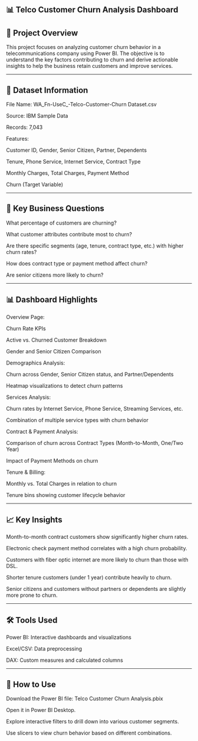📊 Telco Customer Churn Analysis Dashboard
---------------------------------------------------------------------------------------------------------------------------------------------------------------------------
🧾 Project Overview
---------------------------------------------------------------------------------------------------------------------------------------------------------------------------
This project focuses on analyzing customer churn behavior in a telecommunications company using Power BI. The objective is to understand the key factors contributing to churn and derive actionable insights to help the business retain customers and improve services.

----------------------------------------------------------------------------------------------------------------------------------------------------------------------------
📁 Dataset Information
----------------------------------------------------------------------------------------------------------------------------------------------------------------------------
File Name: WA_Fn-UseC_-Telco-Customer-Churn Dataset.csv

Source: IBM Sample Data

Records: 7,043

Features:

Customer ID, Gender, Senior Citizen, Partner, Dependents

Tenure, Phone Service, Internet Service, Contract Type

Monthly Charges, Total Charges, Payment Method

Churn (Target Variable)

----------------------------------------------------------------------------------------------------------------------------------------------------------------------------
📌 Key Business Questions
----------------------------------------------------------------------------------------------------------------------------------------------------------------------------
What percentage of customers are churning?

What customer attributes contribute most to churn?

Are there specific segments (age, tenure, contract type, etc.) with higher churn rates?

How does contract type or payment method affect churn?

Are senior citizens more likely to churn?

----------------------------------------------------------------------------------------------------------------------------------------------------------------------------
📊 Dashboard Highlights
----------------------------------------------------------------------------------------------------------------------------------------------------------------------------
Overview Page:

Churn Rate KPIs

Active vs. Churned Customer Breakdown

Gender and Senior Citizen Comparison

Demographics Analysis:

Churn across Gender, Senior Citizen status, and Partner/Dependents

Heatmap visualizations to detect churn patterns

Services Analysis:

Churn rates by Internet Service, Phone Service, Streaming Services, etc.

Combination of multiple service types with churn behavior

Contract & Payment Analysis:

Comparison of churn across Contract Types (Month-to-Month, One/Two Year)

Impact of Payment Methods on churn

Tenure & Billing:

Monthly vs. Total Charges in relation to churn

Tenure bins showing customer lifecycle behavior

----------------------------------------------------------------------------------------------------------------------------------------------------------------------------
📈 Key Insights
----------------------------------------------------------------------------------------------------------------------------------------------------------------------------

Month-to-month contract customers show significantly higher churn rates.

Electronic check payment method correlates with a high churn probability.

Customers with fiber optic internet are more likely to churn than those with DSL.

Shorter tenure customers (under 1 year) contribute heavily to churn.

Senior citizens and customers without partners or dependents are slightly more prone to churn.

----------------------------------------------------------------------------------------------------------------------------------------------------------------------------
🛠️ Tools Used
----------------------------------------------------------------------------------------------------------------------------------------------------------------------------
Power BI: Interactive dashboards and visualizations

Excel/CSV: Data preprocessing

DAX: Custom measures and calculated columns

----------------------------------------------------------------------------------------------------------------------------------------------------------------------------
📂 How to Use
----------------------------------------------------------------------------------------------------------------------------------------------------------------------------
Download the Power BI file: Telco Customer Churn Analysis.pbix

Open it in Power BI Desktop.

Explore interactive filters to drill down into various customer segments.

Use slicers to view churn behavior based on different combinations.
